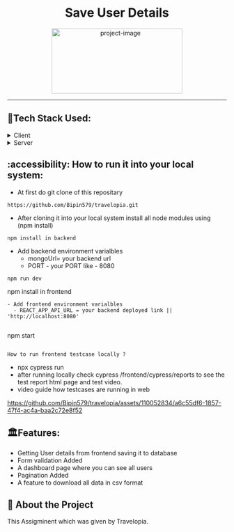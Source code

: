 <h1 align="center" id="title">Save User Details</h1>

<p align="center"><img src="https://github.com/Bipin579/travelopia/assets/110052834/7256befb-7349-40fa-b502-f77b01af88b0" alt="project-image" width="300" height="150/"></p>
<hr/>
<!-- <img width="418" alt="logo" src=""> -->


## :space_invader:Tech Stack Used:

<details>
  <summary>Client</summary>
  <ul>
    <li>HTML</a></li>
    <li>Css</a></li>
    <li>Javascript</li>
    <li>React.js</li>
    <li>Chakra UI</li>
  </ul>
</details>


<details>
  <summary>Server</summary>
  <ul>
    <li>Node</a></li>
    <li>Express</a></li>
    <li>Mongoose</li>
    <li>CSV-writer</li>
  </ul>
</details>



## :accessibility: How to run it into your local system:

- At first do git clone of this repositary
```
https://github.com/Bipin579/travelopia.git
```
- After cloning it into your local system install all node modules using (npm install)
```
npm install in backend
```
- Add backend environment varialbles 
  - mongoUrl= your backend url
  - PORT - your PORT like - 8080
```
npm run dev
```

npm install in frontend
```
- Add frontend environment varialbles 
  - REACT_APP_API_URL = your backend deployed link || 'http://localhost:8080'
  
```
npm start
```

How to run frontend testcase locally ?
```
- npx cypress run
- after running locally check cypress /frontend/cypress/reports to see the test report html page and test video.
- video guide how testcases are running in web



https://github.com/Bipin579/travelopia/assets/110052834/a6c55df6-1857-47f4-ac4a-baa2c72e8f52




## 🏛️Features:

- Getting User details from frontend saving it to database
- Form validation Added
- A dashboard page where you can see all users
- Pagination Added 
- A feature to download all data in csv format


## :star2: About the Project

This Assigminent which was given by Travelopia.





